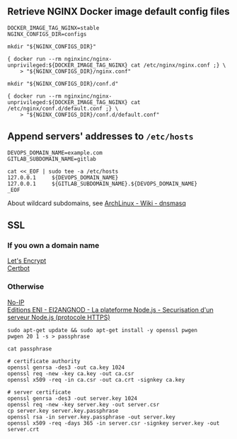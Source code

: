 
## Retrieve NGINX Docker image default config files
```
DOCKER_IMAGE_TAG_NGINX=stable
NGINX_CONFIGS_DIR=configs

mkdir "${NGINX_CONFIGS_DIR}"

{ docker run --rm nginxinc/nginx-unprivileged:${DOCKER_IMAGE_TAG_NGINX} cat /etc/nginx/nginx.conf ;} \
	> "${NGINX_CONFIGS_DIR}/nginx.conf"

mkdir "${NGINX_CONFIGS_DIR}/conf.d"

{ docker run --rm nginxinc/nginx-unprivileged:${DOCKER_IMAGE_TAG_NGINX} cat /etc/nginx/conf.d/default.conf ;} \
	> "${NGINX_CONFIGS_DIR}/conf.d/default.conf"
```

## Append servers' addresses to `/etc/hosts`
```
DEVOPS_DOMAIN_NAME=example.com
GITLAB_SUBDOMAIN_NAME=gitlab

cat <<_EOF | sudo tee -a /etc/hosts
127.0.0.1     ${DEVOPS_DOMAIN_NAME}
127.0.0.1     ${GITLAB_SUBDOMAIN_NAME}.${DEVOPS_DOMAIN_NAME}
_EOF
```
About wildcard subdomains, see [ArchLinux - Wiki - dnsmasq](https://wiki.archlinux.org/title/Dnsmasq)  

## SSL

### If you own a domain name
[Let's Encrypt](https://letsencrypt.org/)  
[Certbot](https://certbot.eff.org/)  
### Otherwise
[No-IP](https://www.noip.com/)  
[Editions ENI - EI2ANGNOD - La plateforme Node.js - Securisation d'un serveur Node.js (protocole HTTPS)](https://www.editions-eni.fr/livre/angular-et-node-js-optimisez-le-developpement-de-vos-applications-web-avec-une-architecture-mean-2e-edition-9782409019616)  
```
sudo apt-get update && sudo apt-get install -y openssl pwgen
pwgen 20 1 -s > passphrase

cat passphrase

# certificate authority
openssl genrsa -des3 -out ca.key 1024
openssl req -new -key ca.key -out ca.csr
openssl x509 -req -in ca.csr -out ca.crt -signkey ca.key

# server certificate
openssl genrsa -des3 -out server.key 1024
openssl req -new -key server.key -out server.csr
cp server.key server.key.passphrase
openssl rsa -in server.key.passphrase -out server.key
openssl x509 -req -days 365 -in server.csr -signkey server.key -out server.crt
```

